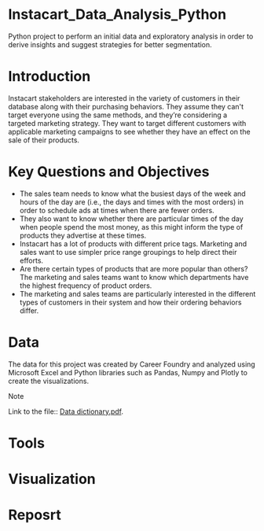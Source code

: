 # Instacart_Data_Analysis_Python
Python project to perform an initial data and exploratory analysis in order to derive insights and suggest strategies for better segmentation.

# Introduction
Instacart stakeholders are interested in the variety of customers in their database along with their purchasing behaviors. They assume they can't target everyone using the 
same methods, and they’re considering a targeted marketing strategy. They want to target different customers with applicable marketing campaigns to see whether they have an effect on the sale of their products.

# Key Questions and Objectives
- The sales team needs to know what the busiest days of the week and hours of the day are (i.e., the days and times with the most orders) in order to schedule ads at times when there are fewer orders.
- They also want to know whether there are particular times of the day when people spend the most money, as this might inform the type of products they advertise at these times.
- Instacart has a lot of products with different price tags. Marketing and sales want to use simpler price range groupings to help direct their efforts.
- Are there certain types of products that are more popular than others? The marketing and sales teams want to know which departments have the highest frequency of product orders.
- The marketing and sales teams are particularly interested in the different types of customers in their system and how their ordering behaviors differ.

# Data
The data for this project was created by Career Foundry and analyzed using Microsoft Excel and Python libraries such as Pandas, Numpy and Plotly to create the visualizations.
>[!NOTE]
Link to the file:: [Data dictionary.pdf](https://github.com/jase311/Rockbuster_Movies_SQL_Project/blob/main/Data%20dictionary.pdf).

# Tools

# Visualization

# Reposrt
